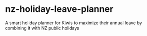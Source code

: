 # nz-holiday-leave-planner
A smart holiday planner for Kiwis to maximize their annual leave by combining it with NZ public holidays
